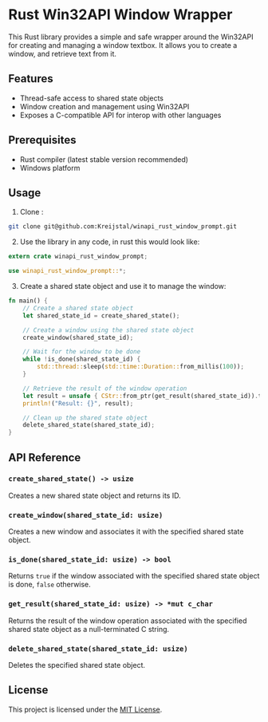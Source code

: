 # Rust Win32API Window Wrapper

This Rust library provides a simple and safe wrapper around the Win32API for creating and managing a window textbox. It allows you to create a window, and retrieve text from it.

## Features

- Thread-safe access to shared state objects
- Window creation and management using Win32API
- Exposes a C-compatible API for interop with other languages

## Prerequisites

- Rust compiler (latest stable version recommended)
- Windows platform

## Usage

1. Clone :

```bash
git clone git@github.com:Kreijstal/winapi_rust_window_prompt.git
```

2. Use the library in any code, in rust this would look like:

```rust
extern crate winapi_rust_window_prompt;

use winapi_rust_window_prompt::*;
```

3. Create a shared state object and use it to manage the window:

```rust
fn main() {
    // Create a shared state object
    let shared_state_id = create_shared_state();

    // Create a window using the shared state object
    create_window(shared_state_id);

    // Wait for the window to be done
    while !is_done(shared_state_id) {
        std::thread::sleep(std::time::Duration::from_millis(100));
    }

    // Retrieve the result of the window operation
    let result = unsafe { CStr::from_ptr(get_result(shared_state_id)).to_str().unwrap() };
    println!("Result: {}", result);

    // Clean up the shared state object
    delete_shared_state(shared_state_id);
}
```

## API Reference

### `create_shared_state() -> usize`

Creates a new shared state object and returns its ID.

### `create_window(shared_state_id: usize)`

Creates a new window and associates it with the specified shared state object.

### `is_done(shared_state_id: usize) -> bool`

Returns `true` if the window associated with the specified shared state object is done, `false` otherwise.

### `get_result(shared_state_id: usize) -> *mut c_char`

Returns the result of the window operation associated with the specified shared state object as a null-terminated C string.

### `delete_shared_state(shared_state_id: usize)`

Deletes the specified shared state object.

## License

This project is licensed under the [MIT License](LICENSE).